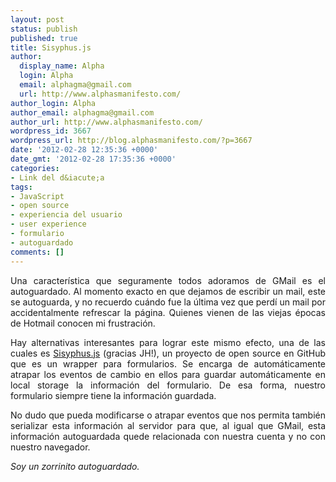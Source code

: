 ```yaml
---
layout: post
status: publish
published: true
title: Sisyphus.js
author:
  display_name: Alpha
  login: Alpha
  email: alphagma@gmail.com
  url: http://www.alphasmanifesto.com/
author_login: Alpha
author_email: alphagma@gmail.com
author_url: http://www.alphasmanifesto.com/
wordpress_id: 3667
wordpress_url: http://blog.alphasmanifesto.com/?p=3667
date: '2012-02-28 12:35:36 +0000'
date_gmt: '2012-02-28 17:35:36 +0000'
categories:
- Link del d&iacute;a
tags:
- JavaScript
- open source
- experiencia del usuario
- user experience
- formulario
- autoguardado
comments: []
---
```

<p style="text-align: justify;">Una caracter&iacute;stica que seguramente todos adoramos de GMail es el autoguardado. Al momento exacto en que dejamos de escribir un mail, este se autoguarda, y no recuerdo cu&aacute;ndo fue la &uacute;ltima vez que perd&iacute; un mail por accidentalmente refrescar la p&aacute;gina. Quienes vienen de las viejas &eacute;pocas de Hotmail conocen mi frustraci&oacute;n.</p>
<p style="text-align: justify;">Hay alternativas interesantes para lograr este mismo efecto, una de las cuales es <a href="http://simsalabim.github.com/sisyphus/">Sisyphus.js</a>&nbsp;(gracias JH!), un proyecto de open source en GitHub que es un wrapper para formularios. Se encarga de autom&aacute;ticamente atrapar los eventos de cambio en ellos para guardar autom&aacute;ticamente en local storage la informaci&oacute;n del formulario. De esa forma, nuestro formulario siempre tiene la informaci&oacute;n guardada.</p>
<p style="text-align: justify;">No dudo que pueda modificarse o atrapar eventos que nos permita tambi&eacute;n serializar esta informaci&oacute;n al servidor para que, al igual que GMail, esta informaci&oacute;n autoguardada quede relacionada con nuestra cuenta y no con nuestro navegador.</p>
<p style="text-align: justify;"><em>Soy un zorrinito autoguardado.</em></p>
